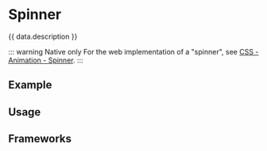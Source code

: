 <script setup>
  import iOS from './ios.md';
  import Android from './android.md';
  import data from './data.json';
  import { mapFrameworkStatuses } from '../utils.js';
</script>

# Spinner

{{ data.description }}

<components-status v-bind="mapFrameworkStatuses(data.frameworks)" />

::: warning Native only
For the web implementation of a "spinner", see [CSS - Animation - Spinner](../../foundations/css-classes/animation#spinner).
:::

## Example
<ThemeSwitcher />
<spinner-example />

## Usage

<component-design-guidelines name="Warp - Components / Spinner" link="https://www.figma.com/design/oHBCzDdJxHQ6fmFLYWUltf/WARP---Components-2.0?node-id=900-35603&t=jDaOykQhPf30zVST-0" />

<component-questions />

## Frameworks

<tabs-content>
  <template #android>
    <android />
  </template>
  <template #iOS>
    <iOS />
  </template>
</tabs-content>
